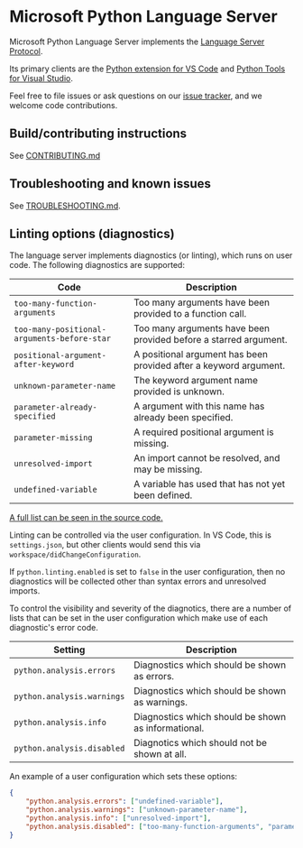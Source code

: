 # Microsoft Python Language Server

Microsoft Python Language Server implements the [Language Server Protocol](https://microsoft.github.io/language-server-protocol/specification).

Its primary clients are the [Python extension for VS Code](https://github.com/Microsoft/vscode-python) and [Python Tools for Visual Studio](https://github.com/Microsoft/PTVS).

Feel free to file issues or ask questions on our [issue tracker](https://github.com/Microsoft/python-language-server/issues), and we welcome code contributions.


## Build/contributing instructions

See [CONTRIBUTING.md](CONTRIBUTING.md)


## Troubleshooting and known issues

See [TROUBLESHOOTING.md](TROUBLESHOOTING.md).


## Linting options (diagnostics)

The language server implements diagnostics (or linting), which runs on user code.
The following diagnostics are supported:

| Code | Description |
| - | - |
| `too-many-function-arguments` | Too many arguments have been provided to a function call. |
| `too-many-positional-arguments-before-star` | Too many arguments have been provided before a starred argument. |
| `positional-argument-after-keyword` | A positional argument has been provided after a keyword argument. |
| `unknown-parameter-name` | The keyword argument name provided is unknown. |
| `parameter-already-specified` | A argument with this name has already been specified. |
| `parameter-missing` | A required positional argument is missing. |
| `unresolved-import` | An import cannot be resolved, and may be missing. |
| `undefined-variable` | A variable has used that has not yet been defined. |

[A full list can be seen in the source code.](src/Analysis/Ast/Impl/Diagnostics/ErrorCodes.cs)

Linting can be controlled via the user configuration. In VS Code, this is `settings.json`, but other
clients would send this via `workspace/didChangeConfiguration`.

If `python.linting.enabled` is set to `false` in the user configuration, then no diagnostics
will be collected other than syntax errors and unresolved imports.

To control the visibility and severity of the diagnotics, there are a number of lists
that can be set in the user configuration which make use of each diagnostic's error code.

| Setting | Description |
| - | - |
| `python.analysis.errors` | Diagnostics which should be shown as errors. |
| `python.analysis.warnings` | Diagnostics which should be shown as warnings. |
| `python.analysis.info` | Diagnostics which should be shown as informational. |
| `python.analysis.disabled` | Diagnotics which should not be shown at all. |

An example of a user configuration which sets these options:

```json
{
    "python.analysis.errors": ["undefined-variable"],
    "python.analysis.warnings": ["unknown-parameter-name"],
    "python.analysis.info": ["unresolved-import"],
    "python.analysis.disabled": ["too-many-function-arguments", "parameter-missing"],
}
```
